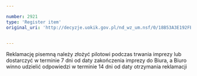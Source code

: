 ```yaml
---

number: 2921
type: 'Register item'
original_uri: 'http://decyzje.uokik.gov.pl/nd_wz_um.nsf/0/18B53A3E192FB63BC12579B300417B75?OpenDocument'


---
```


Reklamację pisemną należy złożyć pilotowi podczas trwania imprezy lub dostarczyć w terminie 7 dni od daty zakończenia imprezy do Biura, a Biuro winno udzielić odpowiedzi w terminie 14 dni od daty otrzymania reklamacji
